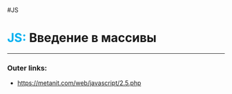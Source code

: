 #JS
# <font color="#00b0f0">JS:</font> Введение в массивы
---
### Outer links:
- https://metanit.com/web/javascript/2.5.php
